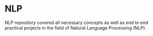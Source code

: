 # NLP
NLP repository covered all necessary concepts as well as end to end practical projects in the field of Natural Language Processing (NLP).
